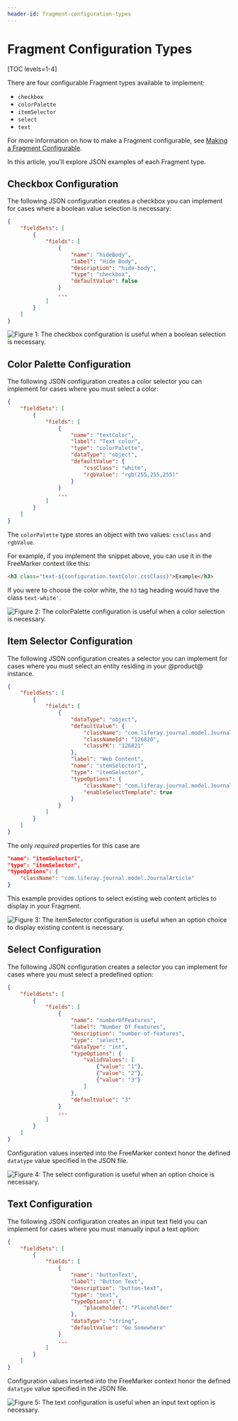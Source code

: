 ```yaml
---
header-id: fragment-configuration-types
---
```


# Fragment Configuration Types

[TOC levels=1-4]

There are four configurable Fragment types available to implement:

- `checkbox`
- `colorPalette`
- `itemSelector`
- `select`
- `text`

For more information on how to make a Fragment configurable, see 
[Making a Fragment Configurable](/docs/7-2/frameworks/-/knowledge_base/f/making-a-fragment-configurable).

In this article, you'll explore JSON examples of each Fragment type.

## Checkbox Configuration

The following JSON configuration creates a checkbox you can implement for cases
where a boolean value selection is necessary:

```json
{
    "fieldSets": [
        {
            "fields": [
                {
                    "name": "hideBody",
                    "label": "Hide Body",
                    "description": "hide-body",
                    "type": "checkbox",
                    "defaultValue": false
                }
                ...
            ]
        }
    ]
}
```

![Figure 1: The checkbox configuration is useful when a boolean selection is necessary.](../../../images/fragment-config-checkbox.png)

## Color Palette Configuration

The following JSON configuration creates a color selector you can implement for
cases where you must select a color:

```json
{
    "fieldSets": [
        {
            "fields": [
                {
                    "name": "textColor",
                    "label": "Text color",
                    "type": "colorPalette",
                    "dataType": "object",
                    "defaultValue": {
                        "cssClass": "white",
                        "rgbValue": "rgb(255,255,255)"
                    }
                }
                ...
            ]
        }
    ]
}
```

The `colorPalette` type stores an object with two values: `cssClass` and
`rgbValue`.

For example, if you implement the snippet above, you can use it in the
FreeMarker context like this:

```html
<h3 class="text-${configuration.textColor.cssClass}">Example</h3>
```

If you were to choose the color white, the `h3` tag heading would have the class
`text-white'`.

![Figure 2: The `colorPalette` configuration is useful when a color selection is necessary.](../../../images/fragment-config-colorpalette.png)

## Item Selector Configuration

The following JSON configuration creates a selector you can implement for cases
where you must select an entity residing in your @product@ instance.

```json
{
    "fieldSets": [
        {
            "fields": [
                {
                    "dataType": "object",
                    "defaultValue": {
                        "className": "com.liferay.journal.model.JournalArticle",
                        "classNameId": "126820",
                        "classPK": "126821"
                    },
                    "label": "Web Content",
                    "name": "itemSelector1",
                    "type": "itemSelector",
                    "typeOptions": {
                        "className": "com.liferay.journal.model.JournalArticle",
                        "enableSelectTemplate": true
                    }
                }
            ]
        }
    ]
}
```

The only *required* properties for this case are

```json
"name": "itemSelector1",
"type": "itemSelector",
"typeOptions": {
    "className": "com.liferay.journal.model.JournalArticle"
}
```

This example provides options to select existing web content articles to display
in your Fragment.

![Figure 3: The `itemSelector` configuration is useful when an option choice to display existing content is necessary.](../../../images/itemselector-fragment-config.png)

## Select Configuration

The following JSON configuration creates a selector you can implement for cases
where you must select a predefined option:

```json
{
    "fieldSets": [
        {
            "fields": [
                {
                    "name": "numberOfFeatures",
                    "label": "Number Of Features",
                    "description": "number-of-features",
                    "type": "select",
                    "dataType": "int",
                    "typeOptions": {
                        "validValues": [
                            {"value": "1"},
                            {"value": "2"},
                            {"value": "3"}
                        ]
                    },
                    "defaultValue": "3"
                }
                ...
            ]
        }
    ]
}
```

Configuration values inserted into the FreeMarker context honor the defined
`datatype` value specified in the JSON file.

![Figure 4: The `select` configuration is useful when an option choice is necessary.](../../../images/fragment-config-select.png)

## Text Configuration

The following JSON configuration creates an input text field you can implement
for cases where you must manually input a text option:

```json
{
    "fieldSets": [
        {
            "fields": [
                {
                    "name": "buttonText",
                    "label": "Button Text",
                    "description": "button-text",
                    "type": "text",
                    "typeOptions": {
                        "placeholder": "Placeholder"
                    },
                    "dataType": "string",
                    "defaultValue": "Go Somewhere"
                }
                ...
            ]
        }
    ]
}
```

Configuration values inserted into the FreeMarker context honor the defined
`datatype` value specified in the JSON file.

![Figure 5: The `text` configuration is useful when an input text option is necessary.](../../../images/fragment-config-text.png)
